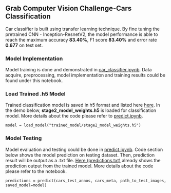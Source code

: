 ## Grab Computer Vision Challenge-Cars Classification
Car classifier is built using transfer learning technique. By fine tuning the pretrained CNN - Inception-ResnetV2, the model performance is able to reach the maximum accuracy **83.40%**, F1 score **83.40%** and error rate **0.677** on test set.

### Model Implementation
Model training is done and demonstrated in [car_classifier.ipynb](https://github.com/vincenttang96/car-classification/blob/master/car_classifier.ipynb). Data acquire, preprocessing, model implementation and training results could be found under this notebook.

### Load Trained .h5 Model
Trained classification model is saved in h5 format and listed here [here](https://github.com/vincenttang96/car-classification/tree/master/trained_model). In the demo below, **stage2_model_weights.h5** is loaded for classification model. More details about the code please refer to [predict.ipynb](https://github.com/vincenttang96/car-classification/blob/master/predict.ipynb).
```
model = load_model("trained_model/stage2_model_weights.h5")
```

### Model Testing
Model evaluation and testing could be done in [predict.ipynb](https://github.com/vincenttang96/car-classification/blob/master/predict.ipynb). Code section below shows the model prediction on testing dataset. Then, prediction result will be output as a .txt file. [Here (predictions.txt)](https://github.com/vincenttang96/car-classification/blob/master/predictions.txt) already shows the prediction output from the trained model. More details about the code please refer to the notebook.
```
predictions = predict(cars_test_annos, cars_meta, path_to_test_images, saved_model=model)
```
